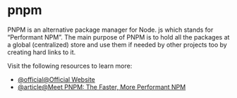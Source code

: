# pnpm

PNPM is an alternative package manager for Node. js which stands for “Performant NPM”. The main purpose of PNPM is to hold all the packages at a global (centralized) store and use them if needed by other projects too by creating hard links to it.

Visit the following resources to learn more:

- [@official@Official Website](https://pnpm.io)
- [@article@Meet PNPM: The Faster, More Performant NPM](https://blog.bitsrc.io/pnpm-javascript-package-manager-4b5abd59dc9)
